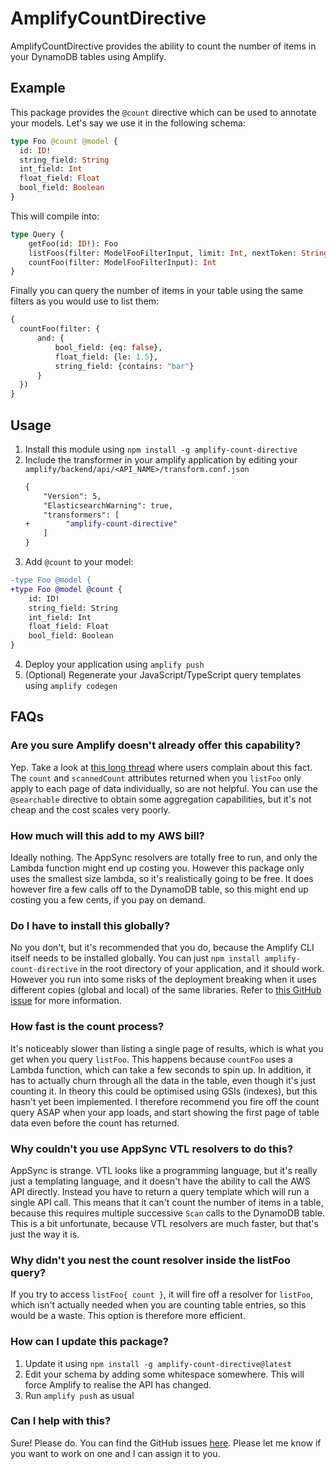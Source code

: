 # AmplifyCountDirective

AmplifyCountDirective provides the ability to count the number of items in your DynamoDB tables using Amplify.

## Example

This package provides the `@count` directive which can be used to annotate your models.
Let's say we use it in the following schema:
```graphql
type Foo @count @model {
  id: ID!
  string_field: String
  int_field: Int
  float_field: Float
  bool_field: Boolean
}
```

This will compile into:
```graphql
type Query {
    getFoo(id: ID!): Foo
    listFoos(filter: ModelFooFilterInput, limit: Int, nextToken: String): ModelFooConnection
    countFoo(filter: ModelFooFilterInput): Int
}
```

Finally you can query the number of items in your table using the same filters as you would use to list them:
```graphql
{
  countFoo(filter: {
      and: {
          bool_field: {eq: false},
          float_field: {le: 1.5},
          string_field: {contains: "bar"}
      }
  })
}
```

## Usage

1. Install this module using `npm install -g amplify-count-directive`
2. Include the transformer in your amplify application by editing your `amplify/backend/api/<API_NAME>/transform.conf.json`
    ```diff
    {
        "Version": 5,
        "ElasticsearchWarning": true,
        "transformers": [
    +        "amplify-count-directive"
        ]
    }
    ```
3. Add `@count` to your model:
```diff
-type Foo @model {
+type Foo @model @count {
    id: ID!
    string_field: String
    int_field: Int
    float_field: Float
    bool_field: Boolean
}
```

4. Deploy your application using `amplify push`
5. (Optional) Regenerate your JavaScript/TypeScript query templates using `amplify codegen`

## FAQs

### Are you sure Amplify doesn't already offer this capability?

Yep. Take a look at [this long thread](https://github.com/aws-amplify/amplify-cli/issues/1865) where users complain about this fact.
The `count` and `scannedCount` attributes returned when you `listFoo` only apply to each page of data individually, so are not helpful.
You can use the `@searchable` directive to obtain some aggregation capabilities, but it's not cheap and the cost scales very poorly.

### How much will this add to my AWS bill?

Ideally nothing. 
The AppSync resolvers are totally free to run, and only the Lambda function might end up costing you.
However this package only uses the smallest size lambda, so it's realistically going to be free.
It does however fire a few calls off to the DynamoDB table, so this might end up costing you a few cents, if you pay on demand.

### Do I have to install this globally?

No you don't, but it's recommended that you do, because the Amplify CLI itself needs to be installed globally.
You can just `npm install amplify-count-directive` in the root directory of your application, and it should work.
However you run into some risks of the deployment breaking when it uses different copies (global and local) of the same libraries.
Refer to [this GitHub issue](https://github.com/aws-amplify/amplify-cli/issues/9362) for more information.

### How fast is the count process?

It's noticeably slower than listing a single page of results, which is what you get when you query `listFoo`.
This happens because `countFoo` uses a Lambda function, which can take a few seconds to spin up.
In addition, it has to actually churn through all the data in the table, even though it's just counting it.
In theory this could be optimised using GSIs (indexes), but this hasn't yet been implemented.
I therefore recommend you fire off the count query ASAP when your app loads, and start showing the first page of table data even before the count has returned.

### Why couldn't you use AppSync VTL resolvers to do this?

AppSync is strange.
VTL looks like a programming language, but it's really just a templating language, and it doesn't have the ability to call the AWS API directly.
Instead you have to return a query template which will run a single API call.
This means that it can't count the number of items in a table, because this requires multiple successive `Scan` calls to the DynamoDB table.
This is a bit unfortunate, because VTL resolvers are much faster, but that's just the way it is.

### Why didn't you nest the count resolver inside the listFoo query?

If you try to access `listFoo{ count }`, it will fire off a resolver for `listFoo`, which isn't actually needed when you are counting table entries, so this would be a waste.
This option is therefore more efficient.

### How can I update this package?

1. Update it using `npm install -g amplify-count-directive@latest`
2. Edit your schema by adding some whitespace somewhere. This will force Amplify to realise the API has changed.
3. Run `amplify push` as usual

### Can I help with this?

Sure! Please do. You can find the GitHub issues [here](https://github.com/multimeric/AmplifyCountDirective/issues).
Please let me know if you want to work on one and I can assign it to you.